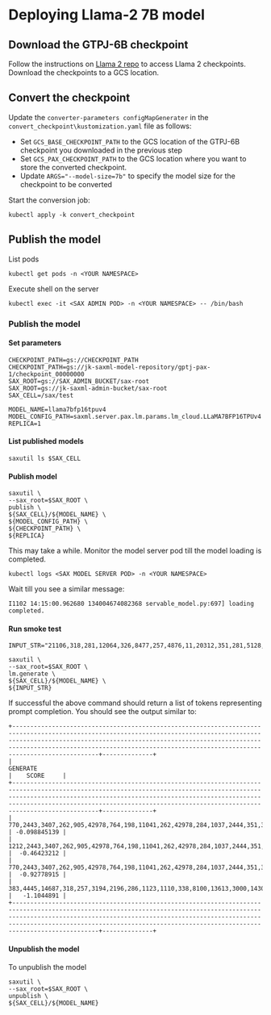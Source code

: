 # Deploying  Llama-2 7B model

## Download the GTPJ-6B checkpoint

Follow the instructions on [Llama 2 repo](https://github.com/facebookresearch/llama/blob/main/README.md) to access Llama 2 checkpoints. Download the checkpoints to a GCS location.


## Convert the checkpoint

Update the  `converter-parameters configMapGenerater` in  the `convert_checkpoint\kustomization.yaml` file as follows:
- Set `GCS_BASE_CHECKPOINT_PATH` to the GCS location of the GTPJ-6B checkpoint you downloaded in the previous step
- Set `GCS_PAX_CHECKPOINT_PATH` to the GCS location where you want to store the converted checkpoint. 
- Update `ARGS="--model-size=7b"` to specify the model size for the checkpoint to be converted

Start the conversion job:

```
kubectl apply -k convert_checkpoint
```

## Publish the model


List pods

```
kubectl get pods -n <YOUR NAMESPACE>
```

Execute shell on the server

```
kubectl exec -it <SAX ADMIN POD> -n <YOUR NAMESPACE> -- /bin/bash
```

### Publish the model

#### Set parameters

```
CHECKPOINT_PATH=gs://CHECKPOINT_PATH
CHECKPOINT_PATH=gs://jk-saxml-model-repository/gptj-pax-1/checkpoint_00000000
SAX_ROOT=gs://SAX_ADMIN_BUCKET/sax-root
SAX_ROOT=gs://jk-saxml-admin-bucket/sax-root
SAX_CELL=/sax/test

MODEL_NAME=llama7bfp16tpuv4
MODEL_CONFIG_PATH=saxml.server.pax.lm.params.lm_cloud.LLaMA7BFP16TPUv4
REPLICA=1
```

#### List published models

```
saxutil ls $SAX_CELL

```

#### Publish model

```
saxutil \
--sax_root=$SAX_ROOT \
publish \
${SAX_CELL}/${MODEL_NAME} \
${MODEL_CONFIG_PATH} \
${CHECKPOINT_PATH} \
${REPLICA}
```




This may take a while. Monitor the model server pod till the model loading is completed. 

```
kubectl logs <SAX MODEL SERVER POD> -n <YOUR NAMESPACE>
```

Wait till you see a similar message:

```
I1102 14:15:00.962680 134004674082368 servable_model.py:697] loading completed.
```

#### Run smoke test

```
INPUT_STR="21106,318,281,12064,326,8477,257,4876,11,20312,351,281,5128,326,3769,2252,4732,13,19430,257,2882,326,20431,32543,262,2581,13,198,198,21017,46486,59,25,198,13065,3876,1096,262,1708,1705,2708,59,25,198,198,21017,23412,59,25,198,16192,838,11,1853,764,775,821,4988,3230,287,8354,319,3431,13,775,821,10013,8031,11,3284,11,262,1578,4498,24880,11,290,262,42438,22931,21124,13,9938,503,508,338,9361,284,2498,4182,615,10055,262,13342,287,257,6614,13232,12387,416,262,4252,11,290,7301,262,11428,5585,286,1067,8605,287,7840,7229,13,921,1183,635,651,257,1570,286,5628,41336,326,373,4271,10395,329,39311,13,1550,428,2443,345,481,1064,1909,338,905,42978,290,257,1295,329,345,284,2581,284,307,319,262,8100,13613,3000,8299,4889,13,48213,6173,46023,764,6914,994,284,1895,262,14687,286,1909,338,8100,13613,3000,1430,13,4222,3465,326,612,743,307,257,5711,1022,262,640,618,262,2008,318,1695,290,618,262,14687,318,3199,13,8100,13613,3000,318,2727,416,257,1074,286,9046,508,2074,262,8070,7231,1812,20130,11,2260,5423,287,1180,2426,3006,11,290,1181,5423,618,9194,262,905,13,15107,3069,42815,764,1114,257,2863,284,307,4750,319,262,1306,8100,13613,3000,11,2912,319,262,4220,286,428,2443,351,534,1524,1438,11,37358,11,1748,290,1181,13,775,481,307,17246,4266,422,262,3651,286,262,2180,905,13,921,1276,307,257,4701,393,257,3710,2479,1511,393,4697,284,2581,257,3068,319,262,8100,13613,3000,8299,4889,0,6952,345,329,1262,8100,13613,3000,0,198,198,21017,18261,59,25"

saxutil \
--sax_root=$SAX_ROOT \
lm.generate \
${SAX_CELL}/${MODEL_NAME} \
${INPUT_STR}
```

If successful the above command should return a list of tokens representing prompt completion. You should see the output similar to:

```
+----------------------------------------------------------------------------------------------------------------------------------------------------------------------------------------------------------------------------------------------------------------------------------------------------------------+--------------+
|                                                                                                                                                    GENERATE                                                                                                                                                    |    SCORE     |
+----------------------------------------------------------------------------------------------------------------------------------------------------------------------------------------------------------------------------------------------------------------------------------------------------------------+--------------+
| 770,2443,3407,262,905,42978,764,198,11041,262,42978,284,1037,2444,351,3555,35915,290,25818,764,198,2953,262,4220,286,262,2443,11,2912,329,257,2863,284,307,4750,319,8100,13613,3000,13,220,921,1276,307,257,4701,393,257,3710,2479,1511,393,4697,284,2581,257,3068,319,262,8100,13613,3000,8299,4889,13,50256  | -0.098845139 |
| 1212,2443,3407,262,905,42978,764,198,11041,262,42978,284,1037,2444,351,3555,35915,290,25818,764,198,2953,262,4220,286,262,2443,11,2912,329,257,2863,284,307,4750,319,8100,13613,3000,13,220,921,1276,307,257,4701,393,257,3710,2479,1511,393,4697,284,2581,257,3068,319,262,8100,13613,3000,8299,4889,13,50256 |  -0.46423212 |
| 770,2443,3407,262,905,42978,764,198,11041,262,42978,284,1037,2444,351,3555,35915,290,25818,764,198,2953,262,4220,286,262,2443,11,2912,329,257,2863,284,307,4750,319,8100,13613,3000,13,220,921,1276,307,257,4701,393,257,3710,2479,1511,393,4697,284,2581,257,3068,319,262,8100,13613,3000,8299,4889,0,50256   |  -0.92778915 |
| 383,4445,14687,318,257,3194,2196,286,1123,1110,338,8100,13613,3000,1430,764,198,11041,428,14687,284,1037,2444,351,3555,35915,290,25818,764,198,11041,262,10273,3000,421,528,284,1332,534,3725,286,3923,345,2497,319,8100,13613,3000,764,50256                                                                  |   -1.1044891 |
+----------------------------------------------------------------------------------------------------------------------------------------------------------------------------------------------------------------------------------------------------------------------------------------------------------------+--------------+
```

#### Unpublish the model


To unpublish the model

```
saxutil \
--sax_root=$SAX_ROOT \
unpublish \
${SAX_CELL}/${MODEL_NAME} 
```